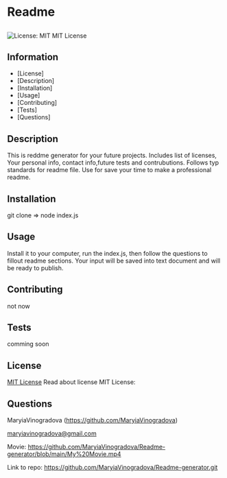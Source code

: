 # Readme  

  ## 
  ![License: MIT](https://img.shields.io/badge/License-MIT-yellow.svg)
  MIT License
  ## Information
  - [License] 
  - [Description] 
  - [Installation] 
  - [Usage] 
  - [Contributing] 
  - [Tests] 
  - [Questions] 

  ## Description
  This is reddme generator for your future projects. Includes list of licenses, Your personal info, contact info,future tests and contrubutions. Follows typ standards for readme file. Use for save your time to make a professional readme.

  ## Installation
  git clone => node index.js

  ## Usage
  Install it to your computer, run the index.js, then follow the questions to fillout readme sections. Your input will be saved into text document and will be ready to publish.

  ## Contributing
  not now

  ## Tests
  comming soon

  ## License
  [MIT License](https://opensource.org/licenses/MIT)
  Read about license MIT License:

  ## Questions
  MaryiaVinogradova (https://github.com/MaryiaVinogradova)

  maryiavinogradova@gmail.com




  Movie:
  https://github.com/MaryiaVinogradova/Readme-generator/blob/main/My%20Movie.mp4

  Link to repo:
  https://github.com/MaryiaVinogradova/Readme-generator.git

